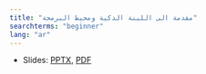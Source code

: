 ```yaml
---
title: "مقدمة الى اللبنة الذكية ومحيط البرمجة"
searchterms: "beginner"
lang: "ar"
---
```

<ul>
 <li class="ng-binding">Slides:
 <a href="translations/ar/beginner/Introduction.pptx">PPTX</a>,
 <a href="translations/ar/beginner/Introduction.pdf">PDF</a>
 </li>
 </li>
 </li>
 </ul>
